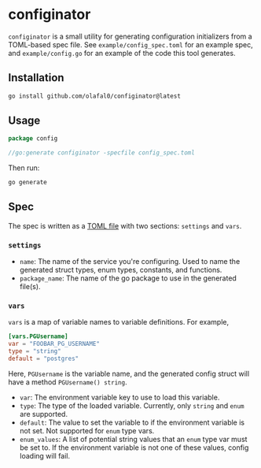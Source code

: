 # configinator

`configinator` is a small utility for generating configuration initializers from a TOML-based spec file. See `example/config_spec.toml` for an example spec, and `example/config.go` for an example of the code this tool generates.

## Installation

```bash
go install github.com/olafal0/configinator@latest
```

## Usage

```go
package config

//go:generate configinator -specfile config_spec.toml
```

Then run:

```bash
go generate
```

## Spec

The spec is written as a [TOML file](https://toml.io/) with two sections: `settings` and `vars`.

### `settings`

- `name`: The name of the service you're configuring. Used to name the generated struct types, enum types, constants, and functions.
- `package_name`: The name of the go package to use in the generated file(s).

### `vars`

`vars` is a map of variable names to variable definitions. For example,

```toml
[vars.PGUsername]
var = "FOOBAR_PG_USERNAME"
type = "string"
default = "postgres"
```

Here, `PGUsername` is the variable name, and the generated config struct will have a method `PGUsername() string`.

- `var`: The environment variable key to use to load this variable.
- `type`: The type of the loaded variable. Currently, only `string` and `enum` are supported.
- `default`: The value to set the variable to if the environment variable is not set. Not supported for `enum` type vars.
- `enum_values`: A list of potential string values that an `enum` type var must be set to. If the environment variable is not one of these values, config loading will fail.
